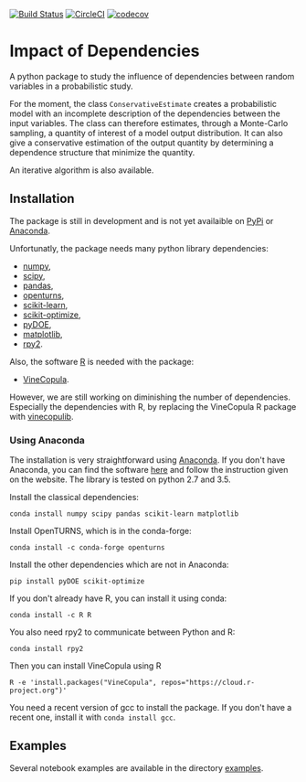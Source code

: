 [![Build Status](https://travis-ci.org/NazBen/impact-of-dependence.svg?branch=master)](https://travis-ci.org/NazBen/impact-of-dependence)
[![CircleCI](https://circleci.com/gh/NazBen/impact-of-dependence.svg?style=svg)](https://circleci.com/gh/NazBen/impact-of-dependence)
[![codecov](https://codecov.io/gh/NazBen/impact-of-dependence/branch/master/graph/badge.svg)](https://codecov.io/gh/NazBen/impact-of-dependence)
# Impact of Dependencies

A python package to study the influence of dependencies between random variables in a probabilistic study. 

For the moment, the class `ConservativeEstimate` creates a probabilistic model with an incomplete description of the dependencies between the input variables. The class can therefore estimates, through a Monte-Carlo sampling, a quantity of interest of a model output distribution. It can also give a conservative estimation of the output quantity by determining a dependence structure that minimize the quantity.

An iterative algorithm is also available.

## Installation

The package is still in development and is not yet availaible on [PyPi](https://pypi.python.org/pypi) or [Anaconda](https://anaconda.org/).

Unfortunatly, the package needs many python library dependencies:

- [numpy](http://www.numpy.org/),
- [scipy](https://www.scipy.org/),
- [pandas](http://pandas.pydata.org/),
- [openturns](http://www.openturns.org/),
- [scikit-learn](http://scikit-learn.org/),
- [scikit-optimize](https://github.com/scikit-optimize),
- [pyDOE](https://pythonhosted.org/pyDOE/),
- [matplotlib](https://matplotlib.org/),
- [rpy2](https://rpy2.readthedocs.io/en/version_2.8.x/).

Also, the software [R](https://www.r-project.org/) is needed with the package:

- [VineCopula](https://cran.r-project.org/web/packages/VineCopula/index.html).

However, we are still working on diminishing the number of dependencies. Especially the dependencies with R, by replacing the VineCopula R package with [vinecopulib](https://github.com/vinecopulib/vinecopulib). 

### Using Anaconda

The installation is very straightforward using [Anaconda](https://anaconda.org/). If you don't have Anaconda, you can find the software [here](https://www.continuum.io/downloads) and follow the instruction given on the website. The library is tested on python 2.7 and 3.5.

Install the classical dependencies:

```
conda install numpy scipy pandas scikit-learn matplotlib
```

Install OpenTURNS, which is in the conda-forge:

```
conda install -c conda-forge openturns
```

Install the other dependencies which are not in Anaconda:

```
pip install pyDOE scikit-optimize
```

If you don't already have R, you can install it using conda: 

```
conda install -c R R
```

You also need rpy2 to communicate between Python and R:

```
conda install rpy2
```

Then you can install VineCopula using R

```
R -e 'install.packages("VineCopula", repos="https://cloud.r-project.org")'
```

You need a recent version of gcc to install the package. If you don't have a recent one, install it with `conda install gcc`.

## Examples

Several notebook examples are available in the directory [examples](https://github.com/NazBen/impact-of-dependence/tree/master/examples).
